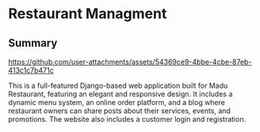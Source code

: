 # Restaurant Managment  
## Summary


https://github.com/user-attachments/assets/54369ce9-4bbe-4cbe-87eb-413c1c7b471c




This is a full-featured Django-based web application built for Madu Restaurant, featuring an elegant and responsive design. It includes a dynamic menu system, an online order platform, and a blog where restaurant owners can share posts about their services, events, and promotions. The website also includes a customer login and registration.

